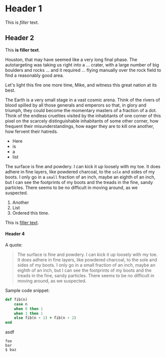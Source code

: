 # Header 1

This is *filler* text.

## Header 2

This **is filler text**.

Houston, that may have seemed like a very long final phase. The autotargeting was taking us right into a ...
crater, with a large number of big boulders and rocks ... and it required ... flying manually over the rock
field to find a reasonably good area.

Let's light this fire one more time, Mike, and witness this great nation at its best.

The Earth is a very small stage in a vast cosmic arena. Think of the rivers of blood spilled by all those
generals and emperors so that, in glory and triumph, they could become the momentary masters of a fraction of
a dot. Think of the endless cruelties visited by the inhabitants of one corner of this pixel on the scarcely
distinguishable inhabitants of some other corner, how frequent their misunderstandings, how eager they are to
kill one another, how fervent their hatreds.

* Here
* is
* a
* list

The surface is fine and powdery. I can kick it up loosely with my toe. It does adhere in fine layers, like
powdered charcoal, to the `sole` and sides of my boots. I only go in a `small` fraction of an inch, maybe an
eighth of an inch, but I can see the footprints of my boots and the treads in the fine, sandy particles. There
seems to be no difficult in moving around, as we suspected.

1. Another
1. List
1. Ordered this time.

This is [filler text](http://google.com).

#### Header 4

A quote:

> The surface is fine and powdery. I can kick it up loosely with my toe. It does adhere in fine layers, like
> powdered charcoal, to the sole and sides of my boots. I only go in a small fraction of an inch, maybe an
> eighth of an inch, but I can see the footprints of my boots and the treads in the fine, sandy particles. There
> seems to be no difficult in moving around, as we suspected.

Sample code snippet:

``` ruby
def fib(n)
	case n
	when 0 then 1
	when 1 then 1
	else fib(n - 1) + fib(n - 2)
end
```

asdf

```
foo
bar
$ baz
```
